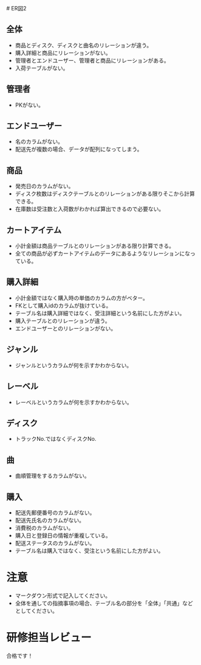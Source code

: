 ﻿﻿# ER図2
## 全体
- 商品とディスク、ディスクと曲名のリレーションが違う。
- 購入詳細と商品にリレーションがない。
- 管理者とエンドユーザー、管理者と商品にリレーションがある。
- 入荷テーブルがない。

## 管理者
- PKがない。

## エンドユーザー
- 名のカラムがない。
- 配送先が複数の場合、データが配列になってしまう。

## 商品
- 発売日のカラムがない。
- ディスク枚数はディスクテーブルとのリレーションがある限りそこから計算できる。
- 在庫数は受注数と入荷数がわかれば算出できるので必要ない。

## カートアイテム
- 小計金額は商品テーブルとのリレーションがある限り計算できる。
- 全ての商品が必ずカートアイテムのデータにあるようなリレーションになっている。

## 購入詳細
- 小計金額ではなく購入時の単価のカラムの方がベター。
- FKとして購入idのカラムが抜けている。
- テーブル名は購入詳細ではなく、受注詳細という名前にした方がよい。
- 購入テーブルとのリレーションが違う。
- エンドユーザーとのリレーションがない。

## ジャンル
- ジャンルというカラムが何を示すかわからない。

## レーベル
- レーベルというカラムが何を示すかわからない。

## ディスク
- トラックNo.ではなくディスクNo.

## 曲
- 曲順管理をするカラムがない。

## 購入
- 配送先郵便番号のカラムがない。
- 配送先氏名のカラムがない。
- 消費税のカラムがない。
- 購入日と登録日の情報が重複している。
- 配送ステータスのカラムがない。
- テーブル名は購入ではなく、受注という名前にした方がよい。
# 注意
* マークダウン形式で記入してください。
* 全体を通しての指摘事項の場合、テーブル名の部分を「全体」「共通」などとしてください。

# 研修担当レビュー
合格です！
